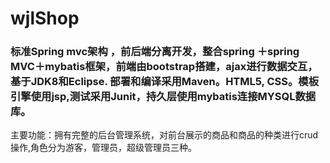 # wjlShop
### 标准Spring mvc架构 ，前后端分离开发，整合spring ＋spring MVC＋mybatis框架，前端由bootstrap搭建，ajax进行数据交互，基于JDK8和Eclipse. 部署和编译采用Maven。HTML5, CSS。模板引擎使用jsp,测试采用Junit，持久层使用mybatis连接MYSQL数据库。

主要功能：拥有完整的后台管理系统，对前台展示的商品和商品的种类进行crud操作,角色分为游客，管理员，超级管理员三种。

